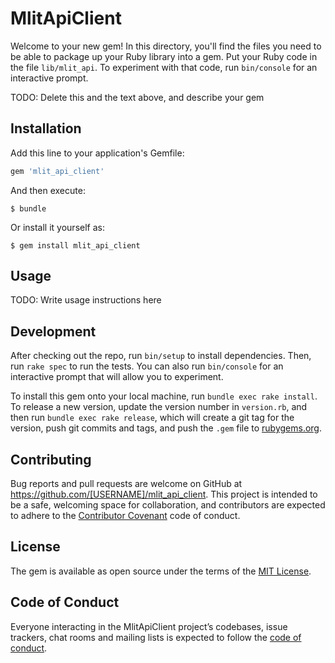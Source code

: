 # MlitApiClient

Welcome to your new gem! In this directory, you'll find the files you need to be able to package up your Ruby library into a gem. Put your Ruby code in the file `lib/mlit_api`. To experiment with that code, run `bin/console` for an interactive prompt.

TODO: Delete this and the text above, and describe your gem

## Installation

Add this line to your application's Gemfile:

```ruby
gem 'mlit_api_client'
```

And then execute:

    $ bundle

Or install it yourself as:

    $ gem install mlit_api_client

## Usage

TODO: Write usage instructions here

## Development

After checking out the repo, run `bin/setup` to install dependencies. Then, run `rake spec` to run the tests. You can also run `bin/console` for an interactive prompt that will allow you to experiment.

To install this gem onto your local machine, run `bundle exec rake install`. To release a new version, update the version number in `version.rb`, and then run `bundle exec rake release`, which will create a git tag for the version, push git commits and tags, and push the `.gem` file to [rubygems.org](https://rubygems.org).

## Contributing

Bug reports and pull requests are welcome on GitHub at https://github.com/[USERNAME]/mlit_api_client. This project is intended to be a safe, welcoming space for collaboration, and contributors are expected to adhere to the [Contributor Covenant](http://contributor-covenant.org) code of conduct.

## License

The gem is available as open source under the terms of the [MIT License](https://opensource.org/licenses/MIT).

## Code of Conduct

Everyone interacting in the MlitApiClient project’s codebases, issue trackers, chat rooms and mailing lists is expected to follow the [code of conduct](https://github.com/[USERNAME]/mlit_api_client/blob/master/CODE_OF_CONDUCT.md).
